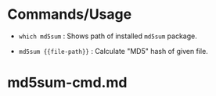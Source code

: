 # Commands/Usage

* `which md5sum` : Shows path of installed `md5sum` package.

* `md5sum {{file-path}}` : Calculate "MD5" hash of given file.

# md5sum-cmd.md
